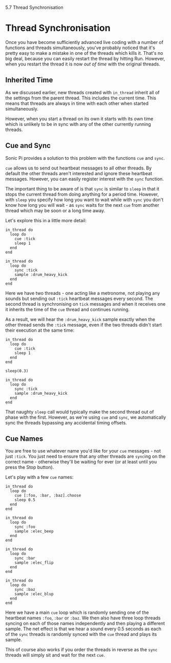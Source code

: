 5.7 Thread Synchronisation

# Thread Synchronisation

Once you have become sufficiently advanced live coding with a number of
functions and threads simultaneously, you've probably noticed that it's
pretty easy to make a mistake in one of the threads which kills
it. That's no big deal, because you can easily restart the thread by
hitting Run. However, when you restart the thread it is now *out of
time* with the original threads.

## Inherited Time

As we discussed earlier, new threads created with `in_thread` inherit
all of the settings from the parent thread. This includes the current
time. This means that threads are always in time with each other when
started simultaneously.

However, when you start a thread on its own it starts with its own
time which is unlikely to be in sync with any of the other currently
running threads.

## Cue and Sync

Sonic Pi provides a solution to this problem with the functions `cue`
and `sync`.

`cue` allows us to send out heartbeat messages to all other threads. By
default the other threads aren't interested and ignore these heartbeat
messages. However, you can easily register interest with the `sync`
function.

The important thing to be aware of is that `sync` is similar to
`sleep` in that it stops the current thread from doing anything for a
period time. However, with `sleep` you specify how long you want to
wait while with `sync` you don't know how long you will wait - as
`sync` waits for the next `cue` from another thread which may be soon
or a long time away.

Let's explore this in a little more detail:

```
in_thread do
  loop do
    cue :tick
    sleep 1
  end
end

in_thread do
  loop do
    sync :tick
    sample :drum_heavy_kick
  end
end
```

Here we have two threads - one acting like a metronome, not playing any
sounds but sending out `:tick` heartbeat messages every second. The
second thread is synchronising on `tick` messages and when it receives
one it inherits the time of the `cue` thread and continues running.

As a result, we will hear the `:drum_heavy_kick` sample exactly when
the other thread sends the `:tick` message, even if the two threads
didn't start their execution at the same time:

```
in_thread do
  loop do
    cue :tick
    sleep 1
  end
end

sleep(0.3)

in_thread do
  loop do
    sync :tick
    sample :drum_heavy_kick
  end
end
```

That naughty `sleep` call would typically make the second thread out
of phase with the first. However, as we're using `cue` and `sync`, we
automatically sync the threads bypassing any accidental timing
offsets.

## Cue Names  

You are free to use whatever name you'd like for your `cue` messages -
not just `:tick`. You just need to ensure that any other threads are
`sync`ing on the correct name - otherwise they'll be waiting for ever
(or at least until you press the Stop button).

Let's play with a few `cue` names:

```
in_thread do
  loop do 
    cue [:foo, :bar, :baz].choose
    sleep 0.5
  end
end

in_thread do
  loop do 
    sync :foo 
    sample :elec_beep
  end
end

in_thread do
  loop do
    sync :bar
    sample :elec_flip
  end
end

in_thread do
  loop do
    sync :baz
    sample :elec_blup
  end
end
```

Here we have a main `cue` loop which is randomly sending one of the
heartbeat names `:foo`, `:bar` or `:baz`. We then also have three loop
threads syncing on each of those names independently and then playing a
different sample. The net effect is that we hear a sound every 0.5
seconds as each of the `sync` threads is randomly synced with the `cue`
thread and plays its sample.

This of course also works if you order the threads in reverse as the
`sync` threads will simply sit and wait for the next `cue`.
